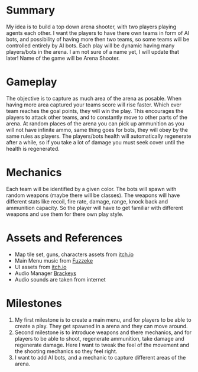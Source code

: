 # Summary
My idea is to build a top down arena shooter, with two players playing agents each other. I want the players to have there own teams in form of AI bots, and possibility of having more then two teams, so some teams will be controlled entirely by AI bots. Each play will be dynamic having many players/bots in the arena. I am not sure of a name yet, I will update that later! Name of the game will be Arena Shooter.

# Gameplay
The objective is to capture as much area of the arena as posable. When having more area captured your teams score will rise faster. Which ever team reaches the goal points, they will win the play. This encourages the players to attack other teams, and to constantly move to other parts of the arena. At random places of the arena you can pick up ammunition as you will not have infinite ammo, same thing goes for bots, they will obey by the same rules as players. The players/bots health will automatically regenerate after a while, so if you take a lot of damage you must seek cover until the health is regenerated. 

# Mechanics
Each team will be identified by a given color. The bots will spawn with random weapons (maybe there will be classes). The weapons will have different stats like recoil, fire rate, damage, range, knock back and ammunition capacity. So the player will have to get familiar with different weapons and use them for there own play style.

# Assets and References
* Map tile set, guns, characters assets from [itch.io](https://laplas-games-inc.itch.io/top-down-shooter-asset-pack)
* Main Menu music from [Fuzzeke](https://www.youtube.com/watch?v=y3pGVWZTo6w)
* UI assets from [itch.io](https://wenrexa.itch.io/ui-different03)
* Audio Manager [Brackeys](https://www.youtube.com/watch?v=6OT43pvUyfY)
* Audio sounds are taken from internet

# Milestones
1. My first milestone is to create a main menu, and for players to be able to create a play. They get spawned in a arena and they can move around.
2. Second milestone is to introduce weapons and there mechanics, and for players to be able to shoot, regenerate ammunition, take damage and regenerate damage. Here I want to tweak the feel of the movement and the shooting mechanics so they feel right.
3. I want to add AI bots, and a mechanic to capture different areas of the arena.
